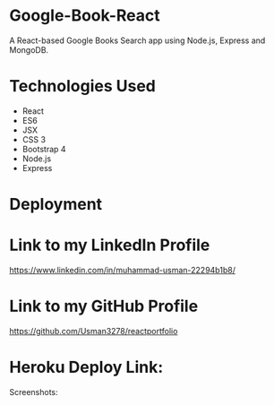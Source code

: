 # Google-Book-React

A React-based Google Books Search app using Node.js, Express and MongoDB.

# Technologies Used

* React
* ES6
* JSX
* CSS 3
* Bootstrap 4
* Node.js
* Express

# Deployment

# Link to my LinkedIn Profile
https://www.linkedin.com/in/muhammad-usman-22294b1b8/

# Link to my GitHub Profile
https://github.com/Usman3278/reactportfolio

# Heroku Deploy Link: 


Screenshots:




